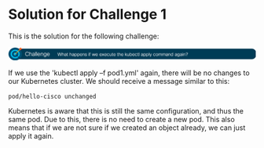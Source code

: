 # Solution for Challenge 1

This is the solution for the following challenge:

![Challenge 1](../../img/challenge1.png?raw=true "Challenge 1")

If we use the 'kubectl apply –f pod1.yml' again, there will be no changes to our Kubernetes cluster. We should receive a message similar to this:

```
pod/hello-cisco unchanged
```

Kubernetes is aware that this is still the same configuration, and thus the same pod. Due to this, there is no need to create a new pod. This also means that if we are not sure if we created an object already, we can just apply it again.
